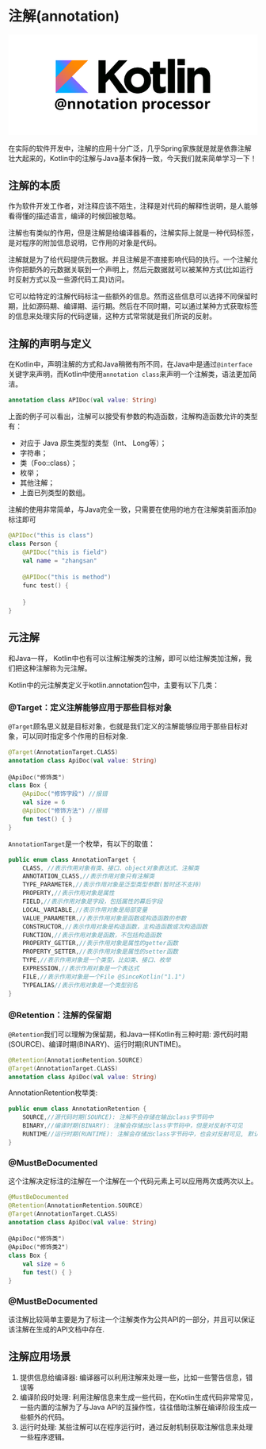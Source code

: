 # 注解(annotation)

![annotation](../../images/advanced/annotation.png)

在实际的软件开发中，注解的应用十分广泛，几乎Spring家族就是就是依靠注解壮大起来的，Kotlin中的注解与Java基本保持一致，今天我们就来简单学习一下！

## 注解的本质

作为软件开发工作者，对注释应该不陌生，注释是对代码的解释性说明，是人能够看得懂的描述语言，编译的时候回被忽略。

注解也有类似的作用，但是注解是给编译器看的，注解实际上就是一种代码标签，是对程序的附加信息说明，它作用的对象是代码。

注解就是为了给代码提供元数据。并且注解是不直接影响代码的执行。一个注解允许你把额外的元数据关联到一个声明上，然后元数据就可以被某种方式(比如运行时反射方式以及一些源代码工具)访问。

它可以给特定的注解代码标注一些额外的信息。然而这些信息可以选择不同保留时期，比如源码期、编译期、运行期。然后在不同时期，可以通过某种方式获取标签的信息来处理实际的代码逻辑，这种方式常常就是我们所说的反射。

## 注解的声明与定义

在Kotlin中，声明注解的方式和Java稍微有所不同，在Java中是通过`@interface`关键字来声明，而Kotlin中使用`annotation class`来声明一个注解类，语法更加简洁。

```kotlin
annotation class APIDoc(val value: String)
```

上面的例子可以看出，注解可以接受有参数的构造函数，注解构造函数允许的类型有：
* 对应于 Java 原生类型的类型（Int、 Long等）；
* 字符串；
* 类（Foo::class）；
* 枚举；
* 其他注解；
* 上面已列类型的数组。

注解的使用非常简单，与Java完全一致，只需要在使用的地方在注解类前面添加`@`标注即可

```kotlin
@APIDoc("this is class")
class Person {
    @APIDoc("this is field")
    val name = "zhangsan"
    
    @APIDoc("this is method")
    func test() {

    }
}
```

## 元注解

和Java一样， Kotlin中也有可以注解注解类的注解，即可以给注解类加注解，我们把这种注解称为元注解。

Kotlin中的元注解类定义于kotlin.annotation包中，主要有以下几类：

### @Target：定义注解能够应用于那些目标对象 

`@Target`顾名思义就是目标对象，也就是我们定义的注解能够应用于那些目标对象，可以同时指定多个作用的目标对象.

```kotlin
@Target(AnnotationTarget.CLASS) 
annotation class ApiDoc(val value: String) 

@ApiDoc("修饰类") 
class Box { 
    @ApiDoc("修饰字段") //报错 
    val size = 6 
    @ApiDoc("修饰方法") //报错 
    fun test() { } 
}
```

`AnnotationTarget`是一个枚举，有以下的取值：
```kotlin
public enum class AnnotationTarget { 
    CLASS, //表示作用对象有类、接口、object对象表达式、注解类 
    ANNOTATION_CLASS,//表示作用对象只有注解类 
    TYPE_PARAMETER,//表示作用对象是泛型类型参数(暂时还不支持) 
    PROPERTY,//表示作用对象是属性 
    FIELD,//表示作用对象是字段，包括属性的幕后字段 
    LOCAL_VARIABLE,//表示作用对象是局部变量 
    VALUE_PARAMETER,//表示作用对象是函数或构造函数的参数 
    CONSTRUCTOR,//表示作用对象是构造函数，主构造函数或次构造函数 
    FUNCTION,//表示作用对象是函数，不包括构造函数 
    PROPERTY_GETTER,//表示作用对象是属性的getter函数 
    PROPERTY_SETTER,//表示作用对象是属性的setter函数 
    TYPE,//表示作用对象是一个类型，比如类、接口、枚举
    EXPRESSION,//表示作用对象是一个表达式 
    FILE,//表示作用对象是一个File @SinceKotlin("1.1") 
    TYPEALIAS//表示作用对象是一个类型别名 
}
```

### @Retention：注解的保留期

`@Retention`我们可以理解为保留期，和Java一样Kotlin有三种时期: 源代码时期(SOURCE)、编译时期(BINARY)、运行时期(RUNTIME)。

```kotlin
@Retention(AnnotationRetention.SOURCE) 
@Target(AnnotationTarget.CLASS) 
annotation class ApiDoc(val value: String)
```

AnnotationRetention枚举类:
```kotlin
public enum class AnnotationRetention {
    SOURCE,//源代码时期(SOURCE): 注解不会存储在输出class字节码中
    BINARY,//编译时期(BINARY): 注解会存储出class字节码中，但是对反射不可见
    RUNTIME//运行时期(RUNTIME): 注解会存储出class字节码中，也会对反射可见, 默认是RUNTIME
}
```

### @MustBeDocumented

这个注解决定标注的注解在一个注解在一个代码元素上可以应用两次或两次以上。
```kotlin
@MustBeDocumented
@Retention(AnnotationRetention.SOURCE) 
@Target(AnnotationTarget.CLASS) 
annotation class ApiDoc(val value: String)

@ApiDoc("修饰类") 
@ApiDoc("修饰类2") 
class Box {
    val size = 6 
    fun test() { } 
}
```

### @MustBeDocumented

该注解比较简单主要是为了标注一个注解类作为公共API的一部分，并且可以保证该注解在生成的API文档中存在.

## 注解应用场景

1. 提供信息给编译器: 编译器可以利用注解来处理一些，比如一些警告信息，错误等
2. 编译阶段时处理: 利用注解信息来生成一些代码，在Kotlin生成代码非常常见，一些内置的注解为了与Java API的互操作性，往往借助注解在编译阶段生成一些额外的代码。
3. 运行时处理: 某些注解可以在程序运行时，通过反射机制获取注解信息来处理一些程序逻辑。
